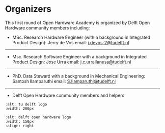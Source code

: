 # Organizers
This first round of Open Hardware Academy is organized by Delft Open Hardware community members including:

- MSc. Research Hardware Engineer (with a background in Integrated Product Design): Jerry de Vos 
email: j.devos-2@tudelft.nl
---
- Msc. Research Software Engineer with a background in Integrated Product Design: Jose Urra
email: j.c.urrallanusa@tudelft.nl
---
- PhD. Data Steward with a background in Mechanical Engineering: Santosh Ilamparuthi
email: S.Ilamparuthi@tudelft.nl
---
- Delft Open Hardware community members and helpers

```{image} ./img/jpg/TU_delft_logo.jpg
:alt: tu delft logo
:width: 200px
```
```{image} ./img/jpg/doh_logo.jpg
:alt: delft open hardware logo
:width: 150px
:align: right
```
